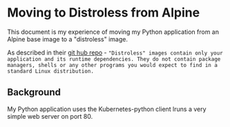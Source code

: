 # Moving to Distroless from Alpine

This document is my experience of moving my Python application from an Alpine base image to a "distroless" image. 

As described in their [git hub repo](https://github.com/GoogleContainerTools/distroless) - `"Distroless" images contain only your application and its runtime dependencies. They do not contain package managers, shells or any other programs you would expect to find in a standard Linux distribution. `

## Background
My Python application uses the Kubernetes-python client lruns a very simple web server on port 80.
<!--stackedit_data:
eyJoaXN0b3J5IjpbLTc3MTUzNDQ2NCwxODA1MTU5MjQzXX0=
-->